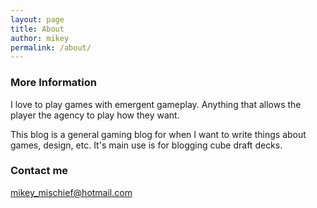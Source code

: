 ```yaml
---
layout: page
title: About
author: mikey
permalink: /about/
---
```


### More Information

I love to play games with emergent gameplay. Anything that allows the player the agency to play how they want.

This blog is a general gaming blog for when I want to write things about games, design, etc. It's main use is for blogging cube draft decks.

### Contact me

[mikey_mischief@hotmail.com](mailto:mikey_mischief@hotmail.com)
